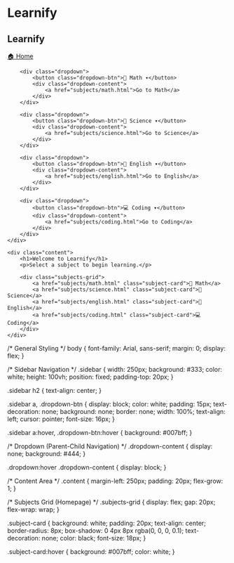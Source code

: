 # Learnify

<!DOCTYPE html>
<html lang="en">
<head>
    <meta charset="UTF-8">
    <meta name="viewport" content="width=device-width, initial-scale=1.0">
    <title>Learnify - Home</title>
    <link rel="stylesheet" href="style.css">
</head>
<body>
    <div class="sidebar">
        <h2>Learnify</h2>
        <a href="index.html" class="active">🏠 Home</a>
        
        <div class="dropdown">
            <button class="dropdown-btn">📘 Math ▾</button>
            <div class="dropdown-content">
                <a href="subjects/math.html">Go to Math</a>
            </div>
        </div>

        <div class="dropdown">
            <button class="dropdown-btn">🔬 Science ▾</button>
            <div class="dropdown-content">
                <a href="subjects/science.html">Go to Science</a>
            </div>
        </div>

        <div class="dropdown">
            <button class="dropdown-btn">📖 English ▾</button>
            <div class="dropdown-content">
                <a href="subjects/english.html">Go to English</a>
            </div>
        </div>

        <div class="dropdown">
            <button class="dropdown-btn">💻 Coding ▾</button>
            <div class="dropdown-content">
                <a href="subjects/coding.html">Go to Coding</a>
            </div>
        </div>
    </div>

    <div class="content">
        <h1>Welcome to Learnify</h1>
        <p>Select a subject to begin learning.</p>

        <div class="subjects-grid">
            <a href="subjects/math.html" class="subject-card">📘 Math</a>
            <a href="subjects/science.html" class="subject-card">🔬 Science</a>
            <a href="subjects/english.html" class="subject-card">📖 English</a>
            <a href="subjects/coding.html" class="subject-card">💻 Coding</a>
        </div>
    </div>
</body>
</html>

/* General Styling */
body {
    font-family: Arial, sans-serif;
    margin: 0;
    display: flex;
}

/* Sidebar Navigation */
.sidebar {
    width: 250px;
    background: #333;
    color: white;
    height: 100vh;
    position: fixed;
    padding-top: 20px;
}

.sidebar h2 {
    text-align: center;
}

.sidebar a, .dropdown-btn {
    display: block;
    color: white;
    padding: 15px;
    text-decoration: none;
    background: none;
    border: none;
    width: 100%;
    text-align: left;
    cursor: pointer;
    font-size: 16px;
}

.sidebar a:hover, .dropdown-btn:hover {
    background: #007bff;
}

/* Dropdown (Parent-Child Navigation) */
.dropdown-content {
    display: none;
    background: #444;
}

.dropdown:hover .dropdown-content {
    display: block;
}

/* Content Area */
.content {
    margin-left: 250px;
    padding: 20px;
    flex-grow: 1;
}

/* Subjects Grid (Homepage) */
.subjects-grid {
    display: flex;
    gap: 20px;
    flex-wrap: wrap;
}

.subject-card {
    background: white;
    padding: 20px;
    text-align: center;
    border-radius: 8px;
    box-shadow: 0 4px 8px rgba(0, 0, 0, 0.1);
    text-decoration: none;
    color: black;
    font-size: 18px;
}

.subject-card:hover {
    background: #007bff;
    color: white;
}
